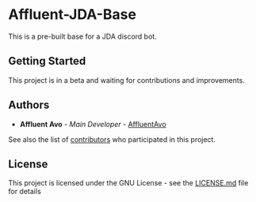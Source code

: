 # Affluent-JDA-Base

This is a pre-built base for a JDA discord bot.

## Getting Started

This project is in a beta and waiting for contributions and improvements.

## Authors

* **Affluent Avo** - *Main Developer* - [AffluentAvo](https://github.com/AffluentAvo)

See also the list of [contributors](https://github.com/your/project/contributors) who participated in this project.

## License

This project is licensed under the GNU License - see the [LICENSE.md](LICENSE.md) file for details
